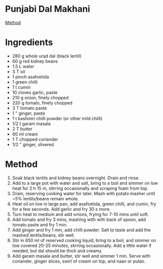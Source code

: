 # Punjabi Dal Makhani
[Method](#Method)

# Ingredients
- 280 g whole urad dal (black lentil)
- 60 g red kidney beans
- 1.5 L water
- 3 T oil
- 1 pinch asafoetida
- 1 green chilli
- 1 t cumin
- 10 cloves garlic, paste
- 210 g onion, finely chopped
- 220 g tomato, finely chopped
- 3 T tomato paste
- 1 " ginger, paste
- 1 t kashmiri chilli powder (or other mild chilli)
- 1/2 t garam masala
- 2 T butter
- 60 ml cream
- 1 T chopped coriander
- 1/2 " ginger, slivered

# Method
1. Soak black lentils and kidney beans overnight. Drain and rinse.
2. Add to a large pot with water and salt, bring to a boil and simmer on low heat for 2 h 15 m, stirring occasionally and scraping foam from top. 
3. Drain, reserving cooking water for later. Mash with potato masher until ~5% lentils/beans remain whole.
4. Heat oil on low in large pan, add asafoetida, green chilli, and cumin, fry for a few seconds. Add garlic and fry 30 s more.
5. Turn heat to medium and add onions, frying for 7-10 mins until soft.
6. Add tomato and fry 3 mins, mashing with with back of spoon, add tomato paste and fry 1 min.
7. Add ginger and fry 1 min, add chilli powder. Salt to taste and add the mashed lentils/beans, stir well.
8. Stir in 650 ml of reserved cooking liquid, bring to a boil, and simmer on low covered 20-25 minutes, stirring occasionally. Add a little water if needed, but dal should be thick and creamy.
9. Add garam masala and butter, stir well and simmer 1 min.
Serve with coriander, ginger slices, swirl of cream on top, and naan or pulao.
